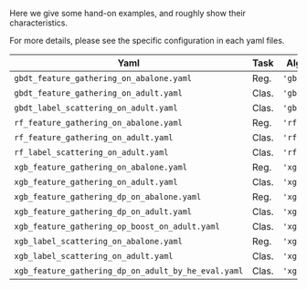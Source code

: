 Here we give some hand-on examples, and roughly show their characteristics.

For more details, please see the specific configuration in each yaml files.

| Yaml                                                | Task  | Algo     | Protect_method | Eval_protection |
| --------------------------------------------------- | ----- | -------- | -------------- | --------------- |
| `gbdt_feature_gathering_on_abalone.yaml`            | Reg.  | `'gbdt'` | None           | None            |
| `gbdt_feature_gathering_on_adult.yaml`              | Clas. | `'gbdt'` | None           | None            |
| `gbdt_label_scattering_on_adult.yaml`               | Clas. | `'gbdt'` | `'he'`         | None            |
| `rf_feature_gathering_on_abalone.yaml`              | Reg.  | `'rf'`   | None           | None            |
| `rf_feature_gathering_on_adult.yaml`                | Clas. | `'rf'`   | None           | None            |
| `rf_label_scattering_on_adult.yaml`                 | Clas. | `'rf'`   | `'he'`         | None            |
| `xgb_feature_gathering_on_abalone.yaml`             | Reg.  | `'xgb'`  | None           | None            |
| `xgb_feature_gathering_on_adult.yaml`               | Clas. | `'xgb'`  | None           | None            |
| `xgb_feature_gathering_dp_on_abalone.yaml`          | Reg.  | `'xgb'`  | None           | None            |
| `xgb_feature_gathering_dp_on_adult.yaml`            | Clas. | `'xgb'`  | `'dp'`         | None            |
| `xgb_feature_gathering_op_boost_on_adult.yaml`      | Clas. | `'xgb'`  | `'op_boost'`   | None            |
| `xgb_label_scattering_on_abalone.yaml`              | Reg.  | `'xgb'`  | `'he'`         | None            |
| `xgb_label_scattering_on_adult.yaml`                | Clas. | `'xgb'`  | `'he'`         | None            |
| `xgb_feature_gathering_dp_on_adult_by_he_eval.yaml` | Clas. | `'xgb'`  | `'he'`         | `'he'`          |